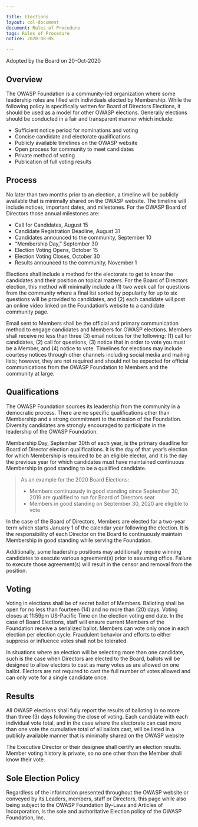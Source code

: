 ```yaml
---

title: Elections
layout: col-document
document: Rules of Procedure
tags: Rules of Procedure
notice: 2020-08-05

---
```

Adopted by the Board on 20-Oct-2020

## Overview

The OWASP Foundation is a community-led organization where some leadership roles are filled with individuals elected by Membership. While the following policy is specifically written for Board of Directors Elections, it should be used as a model for other OWASP elections. Generally elections should be conducted in a fair and transparent manner which include:

- Sufficient notice period for nominations and voting
- Concise candidate and electorate qualifications
- Publicly available timelines on the OWASP website
- Open process for community to meet candidates
- Private method of voting
- Publication of full voting results

## Process

No later than two months prior to an election, a timeline will be publicly available that is  minimally shared on the OWASP website. The timeline will include notices, important dates, and milestones.  For the OWASP Board of Directors those annual milestones are:

- Call for Candidates, August 15
- Candidate Registration Deadline, August 31
- Candidates announced to the community, September 10
- “Membership Day,” September 30
- Election Voting Opens, October 15
- Election Voting Closes, October 30
- Results announced to the community, November 1

Elections shall include a method for the electorate to get to know the candidates and their position on topical matters. For the Board of Directors election, this method will minimally include a (1) two week call for questions from the community where a final list sorted by popularity for up to six questions will be provided to candidates, and (2) each candidate will post an online video linked on the Foundation’s website to a candidate community page.

Email sent to Members shall be the official and primary communication method to engage candidates and Members for OWASP elections.  Members shall receive no less than three (3) email notices for the following: (1) call for candidates, (2) call for questions, (3) notice that in order to vote you must be a Member, and (4) notice to vote. Timelines for elections may include courtesy notices through other channels including social media and mailing lists; however, they are not required and should not be expected for official communications from the OWASP Foundation to Members and the community at large.

## Qualifications

The OWASP Foundation sources its leadership from the community in a democratic process. There are no specific qualifications other than Membership and a strong commitment to the mission of the Foundation. Diversity candidates are strongly encouraged to participate in the leadership of the OWASP Foundation.

Membership Day, September 30th of each year, is the primary deadline for Board of Director election qualifications. It is the day of that year’s election for which Membership is required to be an eligible elector, and it is the day the previous year for which candidates must have maintained continuous Membership in good standing to be a qualified candidate.

> As an example for the 2020 Board Elections:
> - Members continuously in good standing since September 30, 2019 are qualified to run for Board of Directors seat
> - Members in good standing on September 30, 2020 are eligible to vote

In the case of the Board of Directors, Members are elected for a two-year term which starts January 1 of the calendar year following the election. It is the responsibility of each Director on the Board to continuously maintain Membership in good standing while serving the Foundation.

Additionally, some leadership positions may additionally require winning candidates to execute various agreement(s) prior to assuming office. Failure to execute those agreement(s) will result in the censor and removal from the position.

## Voting

Voting in elections shall be of secret ballot of Members. Balloting shall be open for no less than fourteen (14) and no more than (20) days. Voting closes at 11:59pm US-Pacific Time on the election voting end date. In the case of Board Elections, staff will ensure current Members of the Foundation receive a serialized ballot. Members can vote only once in each election per election cycle. Fraudulent behavior and efforts to either suppress or influence votes shall not be tolerated.

In situations where an election will be selecting more than one candidate, such is the case when Directors are elected to the Board, ballots will be designed to allow electors to cast as many votes as are allowed on one ballot. Electors are not required to cast the full number of votes allowed and can only vote for a single candidate once.

## Results

All OWASP elections shall fully report the results of balloting in no more than three (3) days following the close of voting. Each candidate with each individual vote total, and in the case where the electorate can cast more than one vote the cumulative total of all ballots cast, will be listed in a publicly available manner that is minimally shared on the OWASP website

The Executive Director or their designee shall certify an election results. Member voting history is private, so no one other than the Member shall know their vote.

## Sole Election Policy

Regardless of the information presented throughout the OWASP website or conveyed by its Leaders, members, staff or Directors, this page while also being subject to the OWASP Foundation By-Laws and Articles of Incorporation, is the sole and authoritative Election policy of the OWASP Foundation, Inc.
